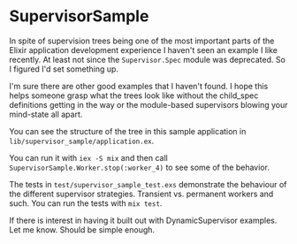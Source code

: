 # SupervisorSample

In spite of supervision trees being one of the most important parts of the Elixir application development experience I haven't seen an example I like recently. At least not since the `Supervisor.Spec` module was deprecated. So I figured I'd set something up.

I'm sure there are other good examples that I haven't found. I hope this helps someone grasp what the trees look like without the child_spec definitions getting in the way or the module-based supervisors blowing your mind-state all apart.

You can see the structure of the tree in this sample application in `lib/supervisor_sample/application.ex`.

You can run it with `iex -S mix` and then call `SupervisorSample.Worker.stop(:worker_4)` to see some of the behavior.

The tests in `test/supervisor_sample_test.exs` demonstrate the behaviour of the different supervisor strategies. Transient vs. permanent workers and such. You can run the tests with `mix test`.

If there is interest in having it built out with DynamicSupervisor examples. Let me know. Should be simple enough.